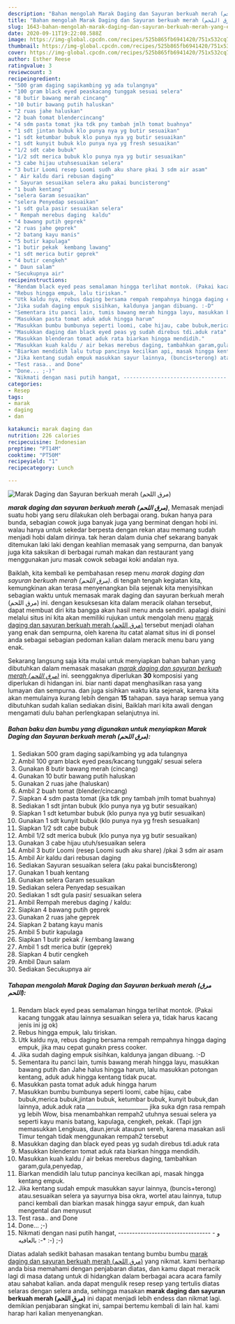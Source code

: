 ```yaml
---
description: "Bahan mengolah Marak Daging dan Sayuran berkuah merah (مرق اللحم) yang Enak"
title: "Bahan mengolah Marak Daging dan Sayuran berkuah merah (مرق اللحم) yang Enak"
slug: 1643-bahan-mengolah-marak-daging-dan-sayuran-berkuah-merah-yang-enak
date: 2020-09-11T19:22:08.588Z
image: https://img-global.cpcdn.com/recipes/525b865fb6941420/751x532cq70/marak-daging-dan-sayuran-berkuah-merah-مرق-اللحم-foto-resep-utama.jpg
thumbnail: https://img-global.cpcdn.com/recipes/525b865fb6941420/751x532cq70/marak-daging-dan-sayuran-berkuah-merah-مرق-اللحم-foto-resep-utama.jpg
cover: https://img-global.cpcdn.com/recipes/525b865fb6941420/751x532cq70/marak-daging-dan-sayuran-berkuah-merah-مرق-اللحم-foto-resep-utama.jpg
author: Esther Reese
ratingvalue: 3
reviewcount: 3
recipeingredient:
- "500 gram daging sapikambing yg ada tulangnya"
- "100 gram black eyed peaskacang tunggak sesuai selera"
- "8 butir bawang merah cincang"
- "10 butir bawang putih haluskan"
- "2 ruas jahe haluskan"
- "2 buah tomat blendercincang"
- "4 sdm pasta tomat jka tdk pny tambah jmlh tomat buahnya"
- "1 sdt jintan bubuk klo punya nya yg butir sesuaikan"
- "1 sdt ketumbar bubuk klo punya nya yg butir sesuaikan"
- "1 sdt kunyit bubuk klo punya nya yg fresh sesuaikan"
- "1/2 sdt cabe bubuk"
- "1/2 sdt merica bubuk klo punya nya yg butir sesuaikan"
- "3 cabe hijau utuhsesuaikan selera"
- "3 butir Loomi resep Loomi sudh aku share pkai 3 sdm air asam"
- " Air kaldu dari rebusan daging"
- " Sayuran sesuaikan selera aku pakai buncisterong"
- "1 buah kentang"
- "selera Garam sesuaikan"
- "selera Penyedap sesuaikan"
- "1 sdt gula pasir sesuaikan selera"
- " Rempah merebus daging  kaldu"
- "4 bawang putih geprek"
- "2 ruas jahe geprek"
- "2 batang kayu manis"
- "5 butir kapulaga"
- "1 butir pekak  kembang lawang"
- "1 sdt merica butir geprek"
- "4 butir cengkeh"
- " Daun salam"
- "Secukupnya air"
recipeinstructions:
- "Rendam black eyed peas semalaman hingga terlihat montok. (Pakai kacang tunggak atau lainnya sesuaikan selera ya, tidak harus kacang jenis ini jg ok)"
- "Rebus hingga empuk, lalu tiriskan."
- "Utk kaldu nya, rebus daging bersama rempah rempahnya hingga daging empuk, jika mau cepat gunakn press cooker."
- "Jika sudah daging empuk sisihkan, kaldunya jangan dibuang. :-D"
- "Sementara itu panci lain, tumis bawang merah hingga layu, masukkan bawang putih dan Jahe halus hingga harum, lalu masukkan potongan kentang, aduk aduk hingga kentang tidak pucat."
- "Masukkan pasta tomat aduk aduk hingga harum"
- "Masukkan bumbu bumbunya seperti loomi, cabe hijau, cabe bubuk,merica bubuk,jintan bubuk, ketumbar bubuk, kunyit bubuk,dan lainnya, aduk.aduk rata ______________________ jika suka dgn rasa rempah yg lebih Wow, bisa menambahkan rempah2 utuhnya sesuai selera ya seperti kayu manis batang, kapulaga, cengkeh, pekak. (Tapi jgn memasukkan Lengkuas, daun.jeruk ataupun sereh, karena masakan asli Timur tengah tidak menggunakan rempah2 tersebut"
- "Masukkan daging dan black eyed peas yg sudah direbus tdi.aduk rata"
- "Masukkan blenderan tomat aduk rata biarkan hingga mendidih."
- "Masukkan kuah kaldu / air bekas merebus daging, tambahkan garam,gula,penyedap,"
- "Biarkan mendidih lalu tutup pancinya kecilkan api, masak hingga kentang empuk."
- "Jika kentang sudah empuk masukkan sayur lainnya, (buncis+terong) atau.sesuaikan selera ya sayurnya bisa okra, wortel atau lainnya, tutup panci kembali dan biarkan masak hingga sayur empuk, dan kuah mengental dan menyusut"
- "Test rasa.. and Done"
- "Done... ;-)"
- "Nikmati dengan nasi putih hangat, --------------------------------- - و بالعافيه :-* :-) ;-)"
categories:
- Resep
tags:
- marak
- daging
- dan

katakunci: marak daging dan 
nutrition: 226 calories
recipecuisine: Indonesian
preptime: "PT14M"
cooktime: "PT50M"
recipeyield: "1"
recipecategory: Lunch

---
```



![Marak Daging dan Sayuran berkuah merah (مرق اللحم)](https://img-global.cpcdn.com/recipes/525b865fb6941420/751x532cq70/marak-daging-dan-sayuran-berkuah-merah-مرق-اللحم-foto-resep-utama.jpg)

<b><i>marak daging dan sayuran berkuah merah (مرق اللحم)</i></b>, Memasak menjadi suatu hobi yang seru dilakukan oleh berbagai orang. bukan hanya para bunda, sebagian cowok juga banyak juga yang berminat dengan hobi ini. walau hanya untuk sekedar berpesta dengan rekan atau memang sudah menjadi hobi dalam dirinya. tak heran dalam dunia chef sekarang banyak ditemukan laki laki dengan keahlian memasak yang sempurna, dan banyak juga kita saksikan di berbagai rumah makan dan restaurant yang menggunakan juru masak cowok sebagai koki andalan nya.

Baiklah, kita kembali ke pembahasan resep menu <i>marak daging dan sayuran berkuah merah (مرق اللحم)</i>. di tengah tengah kegiatan kita, kemungkinan akan terasa menyenangkan bila sejenak kita menyisihkan sebagian waktu untuk memasak marak daging dan sayuran berkuah merah (مرق اللحم) ini. dengan kesuksesan kita dalam meracik olahan tersebut, dapat membuat diri kita bangga akan hasil menu anda sendiri. apalagi disini melalui situs ini kita akan memiliki rujukan untuk mengolah menu <u>marak daging dan sayuran berkuah merah (مرق اللحم)</u> tersebut menjadi olahan yang enak dan sempurna, oleh karena itu catat alamat situs ini di ponsel anda sebagai sebagian pedoman kalian dalam meracik menu baru yang enak.




Sekarang langsung saja kita mulai untuk menyiapkan bahan bahan yang dibutuhkan dalam memasak masakan <u><i>marak daging dan sayuran berkuah merah (مرق اللحم)</i></u> ini. seenggaknya diperlukan <b>30</b> komposisi yang diperlukan di hidangan ini. biar nanti dapat menghasilkan rasa yang lumayan dan sempurna. dan juga sisihkan waktu kita sejenak, karena kita akan memulainya kurang lebih dengan <b>15</b> tahapan. saya harap semua yang dibutuhkan sudah kalian sediakan disini, Baiklah mari kita awali dengan mengamati dulu bahan perlengkapan selanjutnya ini.

<!--inarticleads1-->

##### Bahan baku dan bumbu yang digunakan untuk menyiapkan Marak Daging dan Sayuran berkuah merah (مرق اللحم):

1. Sediakan 500 gram daging sapi/kambing yg ada tulangnya
1. Ambil 100 gram black eyed peas/kacang tunggak/ sesuai selera
1. Gunakan 8 butir bawang merah (cincang)
1. Gunakan 10 butir bawang putih haluskan
1. Gunakan 2 ruas jahe (haluskan)
1. Ambil 2 buah tomat (blender/cincang)
1. Siapkan 4 sdm pasta tomat (jka tdk pny tambah jmlh tomat buahnya)
1. Sediakan 1 sdt jintan bubuk (klo punya nya yg butir sesuaikan)
1. Siapkan 1 sdt ketumbar bubuk (klo punya nya yg butir sesuaikan)
1. Gunakan 1 sdt kunyit bubuk (klo punya nya yg fresh sesuaikan)
1. Siapkan 1/2 sdt cabe bubuk
1. Ambil 1/2 sdt merica bubuk (klo punya nya yg butir sesuaikan)
1. Gunakan 3 cabe hijau utuh/sesuaikan selera
1. Ambil 3 butir Loomi (resep Loomi sudh aku share) /pkai 3 sdm air asam
1. Ambil  Air kaldu dari rebusan daging
1. Sediakan  Sayuran sesuaikan selera (aku pakai buncis&amp;terong)
1. Gunakan 1 buah kentang
1. Gunakan selera Garam sesuaikan
1. Sediakan selera Penyedap sesuaikan
1. Sediakan 1 sdt gula pasir/ sesuaikan selera
1. Ambil  Rempah merebus daging / kaldu:
1. Siapkan 4 bawang putih geprek
1. Gunakan 2 ruas jahe geprek
1. Siapkan 2 batang kayu manis
1. Ambil 5 butir kapulaga
1. Siapkan 1 butir pekak / kembang lawang
1. Ambil 1 sdt merica butir (geprek)
1. Siapkan 4 butir cengkeh
1. Ambil  Daun salam
1. Sediakan Secukupnya air




<!--inarticleads2-->

##### Tahapan mengolah Marak Daging dan Sayuran berkuah merah (مرق اللحم):

1. Rendam black eyed peas semalaman hingga terlihat montok. (Pakai kacang tunggak atau lainnya sesuaikan selera ya, tidak harus kacang jenis ini jg ok)
1. Rebus hingga empuk, lalu tiriskan.
1. Utk kaldu nya, rebus daging bersama rempah rempahnya hingga daging empuk, jika mau cepat gunakn press cooker.
1. Jika sudah daging empuk sisihkan, kaldunya jangan dibuang. :-D
1. Sementara itu panci lain, tumis bawang merah hingga layu, masukkan bawang putih dan Jahe halus hingga harum, lalu masukkan potongan kentang, aduk aduk hingga kentang tidak pucat.
1. Masukkan pasta tomat aduk aduk hingga harum
1. Masukkan bumbu bumbunya seperti loomi, cabe hijau, cabe bubuk,merica bubuk,jintan bubuk, ketumbar bubuk, kunyit bubuk,dan lainnya, aduk.aduk rata ______________________ jika suka dgn rasa rempah yg lebih Wow, bisa menambahkan rempah2 utuhnya sesuai selera ya seperti kayu manis batang, kapulaga, cengkeh, pekak. (Tapi jgn memasukkan Lengkuas, daun.jeruk ataupun sereh, karena masakan asli Timur tengah tidak menggunakan rempah2 tersebut
1. Masukkan daging dan black eyed peas yg sudah direbus tdi.aduk rata
1. Masukkan blenderan tomat aduk rata biarkan hingga mendidih.
1. Masukkan kuah kaldu / air bekas merebus daging, tambahkan garam,gula,penyedap,
1. Biarkan mendidih lalu tutup pancinya kecilkan api, masak hingga kentang empuk.
1. Jika kentang sudah empuk masukkan sayur lainnya, (buncis+terong) atau.sesuaikan selera ya sayurnya bisa okra, wortel atau lainnya, tutup panci kembali dan biarkan masak hingga sayur empuk, dan kuah mengental dan menyusut
1. Test rasa.. and Done
1. Done... ;-)
1. Nikmati dengan nasi putih hangat, --------------------------------- - و بالعافيه :-* :-) ;-)




Diatas adalah sedikit bahasan masakan tentang bumbu bumbu <u>marak daging dan sayuran berkuah merah (مرق اللحم)</u> yang nikmat. kami berharap anda bisa memahami dengan penjabaran diatas, dan kamu dapat meracik lagi di masa datang untuk di hidangkan dalam berbagai acara acara family atau sahabat kalian. anda dapat mengulik resep resep yang tertulis diatas selaras dengan selera anda, sehingga masakan <b>marak daging dan sayuran berkuah merah (مرق اللحم)</b> ini dapat menjadi lebih endess dan nikmat lagi. demikian penjabaran singkat ini, sampai bertemu kembali di lain hal. kami harap hari kalian menyenangkan.
